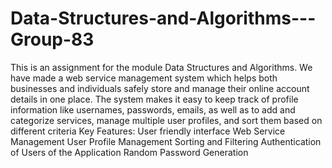# Data-Structures-and-Algorithms---Group-83
This is an assignment for the module Data Structures and Algorithms. We have made a web service management system which helps both businesses and individuals safely store and manage their online account details in one place. The system makes it easy to keep track of profile information like  usernames, passwords, emails, as well as to add and categorize services, manage multiple user profiles, and sort them based on different criteria
Key Features:
    User friendly interface
    Web Service Management
    User Profile Management
    Sorting and Filtering
    Authentication of Users of the Application
    Random Password Generation

